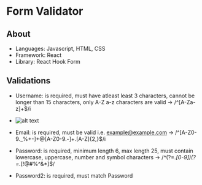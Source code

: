 # Form Validator

## About

- Languages: Javascript, HTML, CSS
- Framework: React
- Library: React Hook Form

## Validations

- Username: is required, must have atleast least 3 characters, cannot be longer than 15 characters, only A-Z a-z characters are valid -> /^[A-Za-z]+\$/i

- ![alt text](https://giphy.com/embed/6EX8xOTPCu2AUwC7PX)
<!-- - <iframe src="https://giphy.com/embed/6EX8xOTPCu2AUwC7PX" width="480" height="270" frameBorder="0" class="giphy-embed" allowFullScreen></iframe><p><a href="https://giphy.com/gifs/validateform-6EX8xOTPCu2AUwC7PX">via GIPHY</a></p> -->

- Email: is required, must be valid i.e. example@example.com -> /^[A-Z0-9._%+-]+@[A-Z0-9.-]+\.[A-Z]{2,}\$/i

- Password: is required, minimum length 6, max length 25, must contain lowercase, uppercase, number and symbol characters -> /^(?=._[0-9])(?=._[!@#$%^&*])[a-zA-Z0-9!@#$%^&*]\$/

- Password2: is required, must match Password
